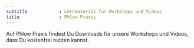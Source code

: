 ```yaml
---
subtitle            : Lernmaterial für Workshops und Videos
title               : Phlow Praxis
---
```

Auf Phlow Praxis findest Du Downloads für unsere Workshops und Videos, dass Du kostenfrei nutzen kannst.
<!--more-->
